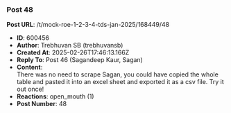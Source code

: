 ### Post 48
**Post URL**: /t/mock-roe-1-2-3-4-tds-jan-2025/168449/48
- **ID**: 600456
- **Author**: Trebhuvan SB (trebhuvansb)
- **Created At**: 2025-02-26T17:46:13.166Z
- **Reply To**: Post 46 (Sagandeep Kaur, Sagan)
- **Content**:  
  There was no need to scrape Sagan, you could have copied the whole table and pasted it into an excel sheet and exported it as a csv file. Try it out once!
- **Reactions**: open_mouth (1)
- **Post Number**: 48

